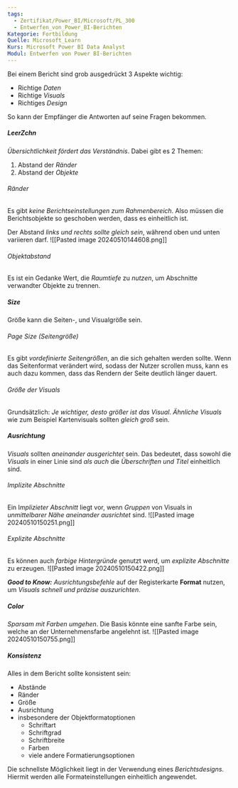 ```yaml
---
tags:
  - Zertifikat/Power_BI/Microsoft/PL_300
  - Entwerfen_von_Power_BI-Berichten
Kategorie: Fortbildung
Quelle: Microsoft_Learn
Kurs: Microsoft Power BI Data Analyst
Modul: Entwerfen von Power BI-Berichten
---
```

Bei einem Bericht sind grob ausgedrückt 3 Aspekte wichtig:
- Richtige *Daten*
- Richtige *Visuals*
- Richtiges *Design*

So kann der Empfänger die Antworten auf seine Fragen bekommen.

##### LeerZchn
*Übersichtlichkeit fördert das Verständnis*.
Dabei gibt es 2 Themen:
1. Abstand der *Ränder*
2. Abstand der *Objekte*

###### Ränder
Es gibt *keine Berichtseinstellungen zum Rahmenbereich*. Also müssen die Berichtsobjekte so geschoben werden, dass es einheitlich ist.

Der Abstand *links und rechts sollte gleich sein*, während oben und unten variieren darf.
![[Pasted image 20240510144608.png]]

###### Objektabstand
Es ist ein Gedanke Wert, die *Raumtiefe* zu *nutzen*, um Abschnitte verwandter Objekte zu trennen.


##### Size
Größe kann die Seiten-, und Visualgröße sein.

###### Page Size (Seitengröße)
Es gibt *vordefinierte Seitengrößen*, an die sich gehalten werden sollte.
Wenn das Seitenformat verändert wird, sodass der Nutzer scrollen muss, kann es auch dazu kommen, dass das Rendern der Seite deutlich länger dauert.

###### Größe der Visuals
Grundsätzlich: *Je wichtiger, desto größer ist das Visual*.
*Ähnliche Visuals* wie zum Beispiel Kartenvisuals sollten *gleich groß* sein.


##### Ausrichtung
*Visuals* sollten *aneinander ausgerichtet* sein.
Das bedeutet, dass sowohl die *Visuals* in einer Linie sind *als auch* die *Überschriften und Titel* einheitlich sind.

###### Implizite Abschnitte
Ein I*mplizieter Abschnitt* liegt vor, wenn *Gruppen* von Visuals in *unmittelbarer Nähe aneinander ausrichtet* sind.
![[Pasted image 20240510150251.png]]

###### Explizite Abschnitte
Es können auch *farbige Hintergründe* genutzt werd, um *explizite Abschnitte* zu erzeugen.
![[Pasted image 20240510150422.png]]

***Good to Know:***
*Ausrichtungsbefehle* auf der Registerkarte **Format** nutzen, um *Visuals schnell und präzise auszurichten*.


##### Color
*Sparsam mit Farben umgehen*.
Die Basis könnte eine sanfte Farbe sein, welche an der Unternehmensfarbe angelehnt ist.
![[Pasted image 20240510150755.png]]


##### Konsistenz
Alles in dem Bericht sollte konsistent sein:
- Abstände
- Ränder
- Größe
- Ausrichtung 
- insbesondere der Objektformatoptionen
	- Schriftart
	- Schriftgrad
	- Schriftbreite
	- Farben
	- viele andere Formatierungsoptionen

Die schnellste Möglichkeit liegt in der Verwendung eines *Berichtsdesigns*.
Hiermit werden alle Formateinstellungen einheitlich angewendet.
